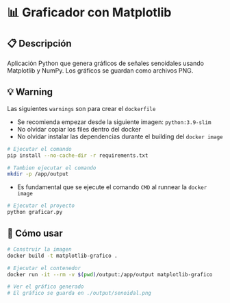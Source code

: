 # 📊 Graficador con Matplotlib

## 📋 Descripción
Aplicación Python que genera gráficos de señales senoidales usando Matplotlib y NumPy. Los gráficos se guardan como archivos PNG.

## 💡 Warning
Las siguientes `warnings` son para crear el `dockerfile`
 * Se recomienda empezar desde la siguiente imagen: `python:3.9-slim`
 * No olvidar copiar los files dentro del docker
 * No olvidar instalar las dependencias durante el building del `docker image`
````bash
# Ejecutar el comando
pip install --no-cache-dir -r requirements.txt

# Tambien ejecutar el comando
mkdir -p /app/output
````
 * Es fundamental que se ejecute el comando `CMD` al runnear la `docker image`
````bash
# Ejecutar el proyecto
python graficar.py
````

## 🚀 Cómo usar
```bash
# Construir la imagen
docker build -t matplotlib-grafico .

# Ejecutar el contenedor
docker run -it --rm -v $(pwd)/output:/app/output matplotlib-grafico

# Ver el gráfico generado
# El gráfico se guarda en ./output/senoidal.png
